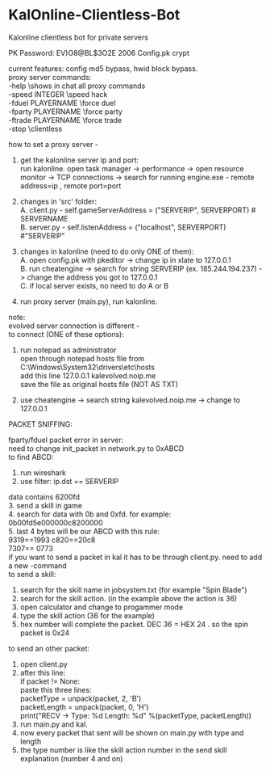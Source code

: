 # KalOnline-Clientless-Bot
Kalonline clientless bot for private servers

PK Password: EV)O8@BL$3O2E
2006 Config.pk crypt

current features: config md5 bypass, hwid block bypass.<br/>
proxy server commands:<br/>
-help \\shows in chat all proxy commands<br/>
-speed INTEGER \\speed hack<br/>
-fduel PLAYERNAME \\force duel<br/>
-fparty PLAYERNAME \\force party<br/>
-ftrade PLAYERNAME \\force trade<br/>
-stop \\clientless<br/>

how to set a proxy server -<br/>
1. get the kalonline server ip and port:<br/>
   run kalonline. open task manager -> performance -> open resource monitor -> TCP connections -> search for running engine.exe - remote address=ip , remote port=port

2. changes in 'src' folder:<br/>
   A. client.py - self.gameServerAddress = ("SERVERIP", SERVERPORT)  # SERVERNAME<br/>
   B. server.py - self.listenAddress = ("localhost", SERVERPORT) #"SERVERIP"<br/>

3. changes in kalonline (need to do only ONE of them):<br/>
   A. open config.pk with pkeditor -> change ip in xlate to 127.0.0.1<br/>
   B. run cheatengine -> search for string SERVERIP (ex. 185.244.194.237) -> change the address you got to 127.0.0.1<br/>
   C. if local server exists, no need to do A or B<br/>

4. run proxy server (main.py), run kalonline.<br/>

note:<br/>
evolved server connection is different - <br/>
to connect (ONE of these options):<br/>
1. run notepad as administrator<br/>
   open through notepad hosts file from C:\Windows\System32\drivers\etc\hosts<br/>
   add this line 127.0.0.1 kalevolved.noip.me<br/>
   save the file as original hosts file (NOT AS TXT)<br/>

2. use cheatengine -> search string kalevolved.noip.me -> change to 127.0.0.1<br/>



PACKET SNIFFING:<br/>

fparty/fduel packet error in server:<br/>
need to change init_packet in network.py to 0xABCD<br/>
to find ABCD:<br/>
1. run wireshark<br/>
2. use filter:  ip.dst == SERVERIP<br/>


data contains 6200fd<br/>
3. send a skill in game<br/>
4. search for data with 0b and 0xfd. for example: 0b00fd5e000000c8200000<br/>
5. last 4 bytes will be our ABCD with this rule:<br/>
   9319==1993   c820==20c8<br/>
   7307== 0773<br/>
if you want to send a packet in kal it has to be through client.py. need to add a new -command<br/>
to send a skill:<br/>
1. search for the skill name in jobsystem.txt (for example "Spin Blade")<br/>
2. search for the skill action. (in the example above the action is 36)<br/>
3. open calculator and change to progammer mode<br/>
4. type the skill action (36 for the example)<br/>
5. hex number will complete the packet. DEC 36 = HEX 24 . so the spin packet is 0x24<br/>

to send an other packet:<br/>
1. open client.py<br/>
2. after this line: <br/>
      if packet != None:   <br/>
   paste this three lines:<br/>
      packetType = unpack(packet, 2, 'B')<br/>
      packetLength = unpack(packet, 0, 'H')<br/>
      print("RECV -> Type: %d  Length:  %d" %(packetType, packetLength)) <br/>  
3. run main.py and kal.<br/>
4. now every packet that sent will be shown on main.py with type and length<br/>
5. the type number is like the skill action number in the send skill explanation (number 4 and on)<br/>

